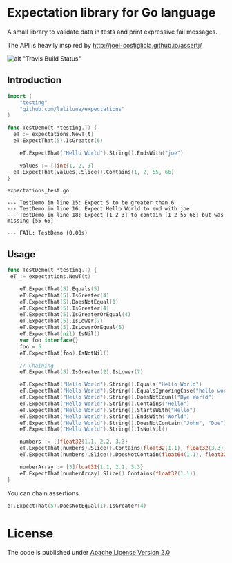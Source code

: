 # Expectation library for Go language

A small library to validate data in tests and print expressive fail messages.

The API is heavily inspired by http://joel-costigliola.github.io/assertj/

![alt "Travis Build Status"](https://travis-ci.org/laliluna/expectations.svg?branch=master)

## Introduction

```go
import (
	"testing"
	"github.com/laliluna/expectations"
)

func TestDemo(t *testing.T) {
  eT := expectations.NewT(t)
  eT.ExpectThat(5).IsGreater(6)

	eT.ExpectThat("Hello World").String().EndsWith("joe")

	values := []int{1, 2, 3}
  eT.ExpectThat(values).Slice().Contains(1, 2, 55, 66)
}
```

```
expectations_test.go
--------------------
--- TestDemo in line 15: Expect 5 to be greater than 6
--- TestDemo in line 16: Expect Hello World to end with joe
--- TestDemo in line 18: Expect [1 2 3] to contain [1 2 55 66] but was missing [55 66]

--- FAIL: TestDemo (0.00s)
```

## Usage

```go
func TestDemo(t *testing.T) {
 eT := expectations.NewT(t)

	eT.ExpectThat(5).Equals(5)
	eT.ExpectThat(5).IsGreater(4)
	eT.ExpectThat(5).DoesNotEqual(1)
	eT.ExpectThat(5).IsGreater(4)
	eT.ExpectThat(5).IsGreaterOrEqual(4)
	eT.ExpectThat(5).IsLower(7)
	eT.ExpectThat(5).IsLowerOrEqual(5)
	eT.ExpectThat(nil).IsNil()
	var foo interface{}
	foo = 5
	eT.ExpectThat(foo).IsNotNil()

	// Chaining
	eT.ExpectThat(5).IsGreater(2).IsLower(7)

	eT.ExpectThat("Hello World").String().Equals("Hello World")
	eT.ExpectThat("Hello World").String().EqualsIgnoringCase("hello world")
	eT.ExpectThat("Hello World").String().DoesNotEqual("Bye World")
	eT.ExpectThat("Hello World").String().Contains("Hello")
	eT.ExpectThat("Hello World").String().StartsWith("Hello")
	eT.ExpectThat("Hello World").String().EndsWith("World")
	eT.ExpectThat("Hello World").String().DoesNotContain("John", "Doe")
	eT.ExpectThat("Hello World").String().IsNotNil()

	numbers := []float32{1.1, 2.2, 3.3}
	eT.ExpectThat(numbers).Slice().Contains(float32(1.1), float32(3.3))
	eT.ExpectThat(numbers).Slice().DoesNotContain(float64(1.1), float32(1.22), float32(3.22))

	numberArray := [3]float32{1.1, 2.2, 3.3}
	eT.ExpectThat(numberArray).Slice().Contains(float32(1.1))
}
```

You can chain assertions.

```go
eT.ExpectThat(5).DoesNotEqual(1).IsGreater(4)
```

# License

The code is published under [Apache License Version 2.0](LICENSE)
